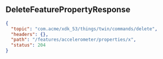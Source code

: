 ## DeleteFeaturePropertyResponse

```json
{
  "topic": "com.acme/xdk_53/things/twin/commands/delete",
  "headers": {},
  "path": "/features/accelerometer/properties/x",
  "status": 204
}
```
